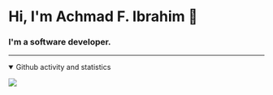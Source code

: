 # Hi, I'm Achmad F. Ibrahim 👋

### I'm a software developer.

---

<details open>
  <summary>Github activity and statistics</summary>
  <p>
    <img src="https://github-readme-stats.vercel.app/api?username=acfatah&count_private=true&show_icons=true&hide=contribs" />
  </p>
</details>

<!--
**acfatah/acfatah** is a ✨ _special_ ✨ repository because its `README.md` (this file) appears on your GitHub profile.

Here are some ideas to get you started:

- 🔭 I’m currently working on ...
- 🌱 I’m currently learning ...
- 👯 I’m looking to collaborate on ...
- 🤔 I’m looking for help with ...
- 💬 Ask me about ...
- 📫 How to reach me: ...
- 😄 Pronouns: ...
- ⚡ Fun fact: ...
-->
